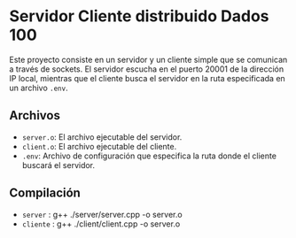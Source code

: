# Servidor Cliente distribuido Dados 100

Este proyecto consiste en un servidor y un cliente simple que se comunican a través de sockets. El servidor escucha en el puerto 20001 de la dirección IP local, mientras que el cliente busca el servidor en la ruta especificada en un archivo `.env`. 

## Archivos

- `server.o`: El archivo ejecutable del servidor.
- `client.o`: El archivo ejecutable del cliente.
- `.env`: Archivo de configuración que especifica la ruta donde el cliente buscará el servidor.
## Compilación
- `server` : g++ ./server/server.cpp -o server.o
- `cliente` : g++ ./client/client.cpp -o server.o
